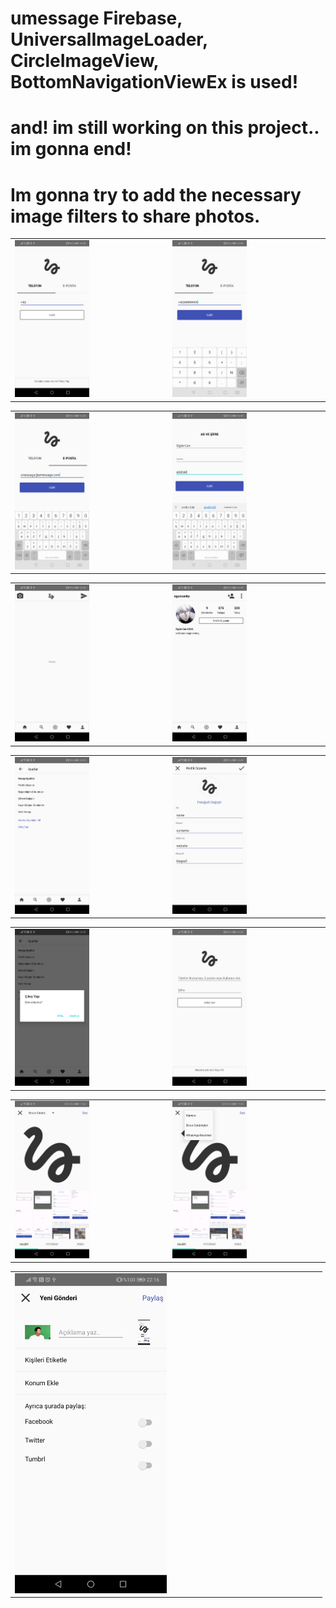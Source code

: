 # umessage Firebase, UniversalImageLoader, CircleImageView, BottomNavigationViewEx is used!
# and! im still working on this project.. im gonna end!
# Im gonna try to add the necessary image filters to share photos.
<table><tr>
<td><img src="https://github.com/oguncan/umessage/blob/master/umessageImages/1.jpg" width="50%"/> </td>
<td><img src="https://github.com/oguncan/umessage/blob/master/umessageImages/2.jpg" width="50%"/></td>
</tr></table>

<table><tr>
<td><img src="https://github.com/oguncan/umessage/blob/master/umessageImages/3.jpg" width="50%"/> </td>
<td><img src="https://github.com/oguncan/umessage/blob/master/umessageImages/4.jpg" width="50%"/></td>
</tr></table>

<table><tr>
<td><img src="https://github.com/oguncan/umessage/blob/master/umessageImages/5.jpg" width="50%"/> </td>
<td><img src="https://github.com/oguncan/umessage/blob/master/umessageImages/6.jpg" width="50%"/></td>
</tr></table>

<table><tr>
<td><img src="https://github.com/oguncan/umessage/blob/master/umessageImages/7.jpg" width="50%"/> </td>
<td><img src="https://github.com/oguncan/umessage/blob/master/umessageImages/8.jpg" width="50%"/></td>
</tr></table>

<table><tr>
<td><img src="https://github.com/oguncan/umessage/blob/master/umessageImages/9.jpg" width="50%"/> </td>
<td><img src="https://github.com/oguncan/umessage/blob/master/umessageImages/10.jpg" width="50%"/></td>
</tr></table>

<table><tr>
<td><img src="https://github.com/oguncan/umessage/blob/master/umessageImages/11.jpg" width="50%"/> </td>
<td><img src="https://github.com/oguncan/umessage/blob/master/umessageImages/12.jpg" width="50%"/></td>
</tr></table>

<table><tr>
<td><img src="https://github.com/oguncan/umessage/blob/master/umessageImages/13.jpg" width="50%"/> </td>
</tr></table>


